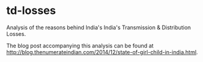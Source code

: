 td-losses
=========

Analysis of the reasons behind India's India's Transmission &amp; Distribution Losses.

The blog post accompanying this analysis can be found at http://blog.thenumerateindian.com/2014/12/state-of-girl-child-in-india.html.
